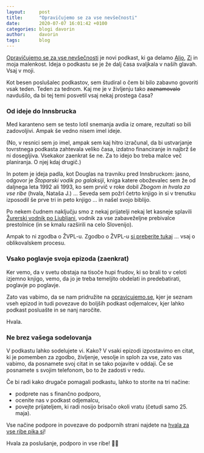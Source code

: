 ```yaml
---
layout:     post
title:      "Opravičujemo se za vse nevšečnosti"
date:       2020-07-07 16:01:42 +0100
categories: blogi davorin
author:		davorin
tags:		blog
---
```


[Opravičujemo se za vse nevšečnosti](https://opravicujemo.se/) je novi podkast, ki ga delamo [Aljo](https://twitter.com/kozli42), [Zi](https://twitter.com/gregorzalaznik) in moja malenkost. Ideja o podkastu se je že dalj časa svaljkala v naših glavah. Vsaj v moji.

Kot besen poslušalec podkastov, sem študiral o čem bi bilo zabavno govoriti vsak teden. Teden za tednom. Kaj me je v življenju tako ~~zaznamovalo~~ navdušilo, da bi tej temi posvetil vsaj nekaj prostega časa?

### Od ideje do Innsbrucka

Med karanteno sem se testo lotil snemanja avdia iz omare, rezultati so bili zadovoljivi. Ampak še vedno nisem imel ideje.

(No, v resnici sem jo imel, ampak sem kaj hitro izračunal, da bi ustvarjanje tovrstnega podkasta zahtevala veliko časa, izdatno financiranje in najbrž še ni dosegljiva. Vsekakor zaenkrat še ne. Za to idejo bo treba malce več planiranja. O njej kdaj drugič.)

In potem je ideja padla, kot Douglas na travniku pred Innsbruckom: jasno, odgovor je _Štoparski vodik po galaksiji_, kniga katere oboževalec sem že od daljnega leta 1992 ali 1993, ko sem prvič v roke dobil _Zbogom in hvala za vse ribe_ (hvala, Nataša J.) ... Seveda sem požrl četrto knjigo in si v trenutku izposodil še prve tri in peto knjigo ... in našel svojo biblijo. 

Po nekem čudnem naključju smo z nekaj prijatelji nekaj let kasneje splavili [Žurerski vodnik po Ljubljani](http://www.zvpl.com/), vodnik za vse zabaveželjne prebivalce prestolnice (in se kmalu razširili na celo Slovenijo).

Ampak to ni zgodba o ŽVPL-u. Zgodbo o ŽVPL-u [si preberite tukaj](https://em3r10.com/blogi/davorin/zvpl-oblikovalski-proces/) ... vsaj o oblikovalskem procesu.

### Vsako poglavje svoja epizoda (zaenkrat)

Ker vemo, da v svetu obstaja na tisoče hupi frudov, ki so brali to v celoti izjemno knjigo, vemo, da jo je treba temeljito obdelati in predebatirati, poglavje po poglavje.

Zato vas vabimo, da se nam pridružite na [opravicujemo.se](https://opravicujemo.se/), kjer je seznam vseh epizod in tudi povezave do boljših podkast odjemalcev, kjer lahko podkast posluašte in se nanj naročite.

Hvala.

### Ne brez vašega sodelovanja

V podkastu lahko sodelujete vi. Kako? V vsaki epizodi izpostavimo en citat, ki je pomemben za zgodbo, življenje, vesolje in sploh za vse, zato vas vabimo, da posnamete svoj citat in se tako pojavite v oddaji. Če se posnamete s svojim telefonom, bo to že zadosti v redu. 

Če bi radi kako drugače pomagali podkastu, lahko to storite na tri načine:
- podprete nas s finančno podporo,
- ocenite nas v podkast odjemalcu,
- povejte prijateljem, ki radi nosijo brisačo okoli vratu (četudi samo 25. maja).

Vse načine podpore in povezave do podpornih strani najdete na [hvala za vse ribe pika si](https://hvalazavseribe.si/)!

Hvala za poslušanje, podporo in vse ribe! 🙏🐬